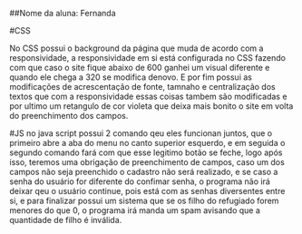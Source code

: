 ##Nome da aluna: Fernanda

#CSS

No CSS possui o background da página que muda de acordo com a responsividade, a responsividade em si está configurada no CSS fazendo com que caso o site fique abaixo de 600 ganhei um visual diferente e quando ele chega a 320 se modifica denovo. E por fim possui as modificações de acrescentação de fonte, tamnaho e centralização dos textos que com  a responsividade essas coisas tambem são modificadas e por ultimo um retangulo de cor violeta que deixa mais bonito o site em volta do preenchimento dos campos.

#JS
no java script possui 2 comando qeu eles funcionan juntos, que o primeiro abre a aba do menu no canto superior esquerdo, e em seguida o segundo comando fará com que esse legitimo botão se feche, logo após isso, teremos uma obrigação de preenchimento de campos, caso um dos campos não seja preenchido o cadastro não será realizado, e se caso a senha do usuário for diferente do confimar senha, o programa não irá deixar qeu o usuário continue, pois está com as senhas diversentes entre si, e para finalizar possui um sistema que se os filho do refugiado forem menores do que 0, o programa irá manda um spam avisando que a quantidade de filho é inválida.
